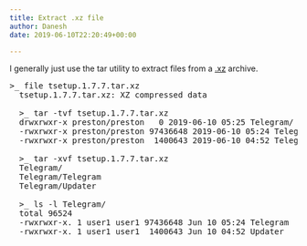 ```yaml
---
title: Extract .xz file
author: Danesh
date: 2019-06-10T22:20:49+00:00

---
```

I generally just use the tar utility to extract files from a [.xz][1] archive.



<pre class="wp-block-preformatted">&gt;_ file tsetup.1.7.7.tar.xz<br />  tsetup.1.7.7.tar.xz: XZ compressed data<br /><br />  &gt;_ tar -tvf tsetup.1.7.7.tar.xz<br />  drwxrwxr-x preston/preston   0 2019-06-10 05:25 Telegram/<br />  -rwxrwxr-x preston/preston 97436648 2019-06-10 05:24 Telegram/Telegram<br />  -rwxrwxr-x preston/preston  1400643 2019-06-10 04:52 Telegram/Updater<br /><br />  &gt;_ tar -xvf tsetup.1.7.7.tar.xz<br />  Telegram/<br />  Telegram/Telegram<br />  Telegram/Updater<br /><br />  &gt;_ ls -l Telegram/<br />  total 96524<br />  -rwxrwxr-x. 1 user1 user1 97436648 Jun 10 05:24 Telegram<br />  -rwxrwxr-x. 1 user1 user1  1400643 Jun 10 04:52 Updater</pre>

 [1]: https://en.wikipedia.org/wiki/Xz